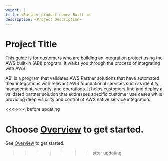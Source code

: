 ```yaml
---
weight: 1
title: <Partner product name> Built-in
description: <Project Description>
---
```


# Project Title

This guide is for customers who are building an <partner-product-name> integration project using the AWS built-in (ABI) program. It walks you through the process of integrating <partner-product-name> with AWS.

ABI is a program that validates AWS Partner solutions that have automated their integrations with relevant AWS foundational services such as identity, management, security, and operations. It helps customers find and deploy a validated partner solution that addresses specific customer use cases while providing deep visibility and control of AWS native service integration.

<<<<<<< before updating

Choose [Overview](/overview/index.html) to get started.
=======
See [Overview](/overview/index.html) to get started.
>>>>>>> after updating
